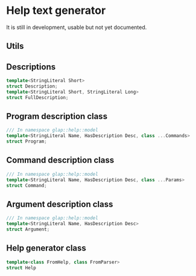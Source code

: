 # Help text generator

It is still in development, usable but not yet documented.

## Utils

## Descriptions
```cpp
template<StringLiteral Short>
struct Description;
template<StringLiteral Short, StringLiteral Long>
struct FullDescription;
```

## Program description class
```cpp
/// In namespace glap::help::model
template<StringLiteral Name, HasDescription Desc, class ...Commands>
struct Program;
```
## Command description class
```cpp
/// In namespace glap::help::model
template<StringLiteral Name, HasDescription Desc, class ...Params>
struct Command;
```
## Argument description class
```cpp
/// In namespace glap::help::model
template<StringLiteral Name, HasDescription Desc> 
struct Argument;
```
## Help generator class
```cpp
template<class FromHelp, class FromParser> 
struct Help
```